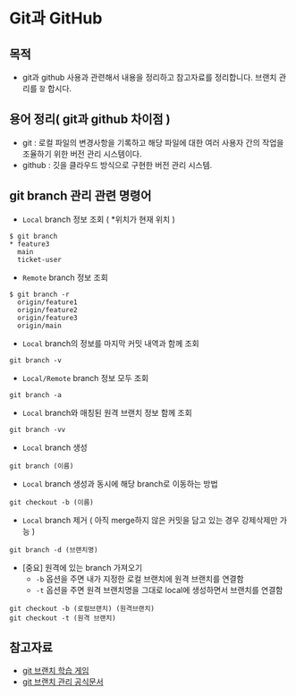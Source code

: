 # Git과 GitHub

## 목적
- git과 github 사용과 관련해서 내용을 정리하고 참고자료를 정리합니다. 브랜치 관리를 `잘` 합시다.

## 용어 정리( git과 github 차이점 )
- git : 로컬 파일의 변경사항을 기록하고 해당 파일에 대한 여러  사용자 간의 작업을 조율하기 위한 버전 관리 시스템이다.
- github : 깃을 클라우드 방식으로 구현한 버전 관리 시스템.

## git branch 관리 관련 명령어
- `Local` branch 정보 조회 ( *위치가 현재  위치 )
```
$ git branch
* feature3
  main
  ticket-user
```
- `Remote` branch 정보 조회
```
$ git branch -r
  origin/feature1
  origin/feature2
  origin/feature3
  origin/main
```
- `Local` branch의 정보를 마지막 커밋 내역과 함께 조회
```
git branch -v
```
- `Local/Remote` branch 정보 모두 조회
```
git branch -a
```
- `Local` branch와 매칭된 원격 브랜치 정보 함께 조회
```
git branch -vv
```
- `Local` branch 생성
```
git branch (이름)
```
- `Local` branch 생성과 동시에 해당 branch로 이동하는 방법
```
git checkout -b (이름)
```
- `Local` branch 제거 ( 아직 merge하지 않은 커밋을 담고 있는 경우 강제삭제만 가능 )
```
git branch -d (브랜치명)
```
- [중요] 원격에 있는 branch 가져오기
    - `-b` 옵션을 주면 내가  지정한 로컬  브랜치에 원격 브랜치를 연결함
    - `-t` 옵션을 주면 원격 브랜치명을 그대로  local에 생성하면서 브랜치를 연결함
```
git checkout -b (로컬브랜치) (원격브랜치)
git checkout -t (원격 브랜치)
```



## 참고자료
- [git 브랜치 학습 게임](https://learngitbranching.js.org/?locale=ko)
- [git 브랜치 관리 공식문서](https://docs.github.com/en/issues/tracking-your-work-with-issues/creating-a-branch-for-an-issue)
